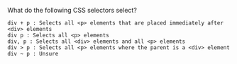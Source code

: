 What do the following CSS selectors select?

    div + p : Selects all <p> elements that are placed immediately after <div> elements
    div p : Selects all <p> elements
    div, p : Selects all <div> elements and all <p> elements
    div > p : Selects all <p> elements where the parent is a <div> element
    div ~ p : Unsure


